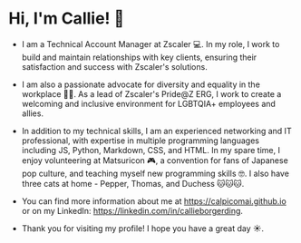 # Hi, I'm Callie! :wave:

- I am a Technical Account Manager at Zscaler :computer:. In my role, I work to build and maintain relationships with key clients, ensuring their satisfaction and success with Zscaler's solutions.

- I am also a passionate advocate for diversity and equality in the workplace :rainbow_flag:. As a lead of Zscaler's Pride@Z ERG, I work to create a welcoming and inclusive environment for LGBTQIA+ employees and allies.

- In addition to my technical skills, I am an experienced networking and IT professional, with expertise in multiple programming languages including JS, Python, Markdown, CSS, and HTML. In my spare time, I enjoy volunteering at Matsuricon :video_game:, a convention for fans of Japanese pop culture, and teaching myself new programming skills :nerd_face:. I also have three cats at home - Pepper, Thomas, and Duchess :cat::cat::cat:.

- You can find more information about me at https://calpicomai.github.io or on my LinkedIn: https://linkedin.com/in/callieborgerding.

- Thank you for visiting my profile! I hope you have a great day :sunny:.
